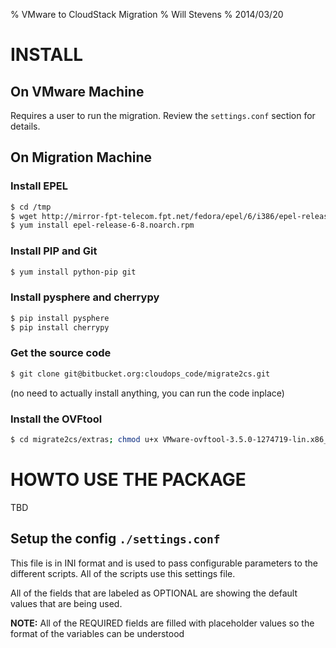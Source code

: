 % VMware to CloudStack Migration
% Will Stevens
% 2014/03/20


INSTALL
=======


On VMware Machine
-----------------
Requires a user to run the migration.
Review the `settings.conf` section for details.


On Migration Machine
--------------------
### Install EPEL
``` bash
$ cd /tmp
$ wget http://mirror-fpt-telecom.fpt.net/fedora/epel/6/i386/epel-release-6-8.noarch.rpm
$ yum install epel-release-6-8.noarch.rpm
```


### Install PIP and Git
``` bash
$ yum install python-pip git
```


### Install pysphere and cherrypy
``` bash
$ pip install pysphere
$ pip install cherrypy
```


### Get the source code
``` bash
$ git clone git@bitbucket.org:cloudops_code/migrate2cs.git
```
(no need to actually install anything, you can run the code inplace)


### Install the OVFtool
``` bash
$ cd migrate2cs/extras; chmod u+x VMware-ovftool-3.5.0-1274719-lin.x86_64.sh; ./VMware-ovftool-3.5.0-1274719-lin.x86_64.sh
```



HOWTO USE THE PACKAGE
=====================
TBD


Setup the config `./settings.conf`
----------------------------------
This file is in INI format and is used to pass configurable parameters to the different scripts.  All of the scripts use this settings file.

All of the fields that are labeled as OPTIONAL are showing the default values that are being used.

**NOTE:** All of the REQUIRED fields are filled with placeholder values so the format of the variables can be understood



